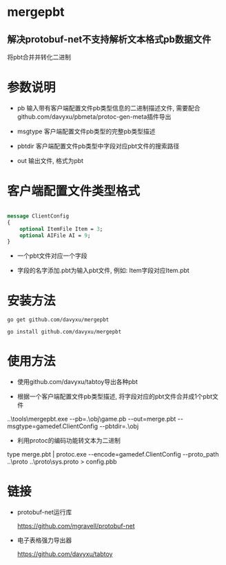# mergepbt


## 解决protobuf-net不支持解析文本格式pb数据文件

将pbt合并并转化二进制

# 参数说明

* pb 输入带有客户端配置文件pb类型信息的二进制描述文件, 需要配合github.com/davyxu/pbmeta/protoc-gen-meta插件导出

* msgtype 客户端配置文件pb类型的完整pb类型描述

* pbtdir 客户端配置文件pb类型中字段对应pbt文件的搜索路径

* out 输出文件, 格式为pbt

# 客户端配置文件类型格式

```protobuf

message ClientConfig
{
	optional ItemFile Item = 3;	
	optional AIFile AI = 9;
}


```
* 一个pbt文件对应一个字段

* 字段的名字添加.pbt为输入pbt文件, 例如: Item字段对应Item.pbt



# 安装方法

	go get github.com/davyxu/mergepbt
	
	go install github.com/davyxu/mergepbt

# 使用方法

* 使用github.com/davyxu/tabtoy导出各种pbt

* 根据一个客户端配置文件pb类型描述, 将字段对应的pbt文件合并成1个pbt文件

..\tools\mergepbt.exe --pb=.\obj\game.pb --out=merge.pbt --msgtype=gamedef.ClientConfig --pbtdir=.\obj

* 利用protoc的编码功能转文本为二进制

type merge.pbt | protoc.exe --encode=gamedef.ClientConfig --proto_path ..\proto ..\proto\sys.proto > config.pbb

# 链接

* protobuf-net运行库

	https://github.com/mgravell/protobuf-net
	
* 电子表格强力导出器

	https://github.com/davyxu/tabtoy